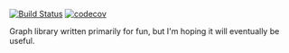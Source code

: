 [![Build Status](https://travis-ci.org/atn34/gpgraph.svg?branch=master)](https://travis-ci.org/atn34/gpgraph)
[![codecov](https://codecov.io/gh/atn34/gpgraph/branch/master/graph/badge.svg)](https://codecov.io/gh/atn34/gpgraph)

Graph library written primarily for fun, but I'm hoping it will eventually be useful.
